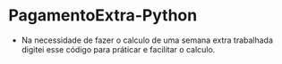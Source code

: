# PagamentoExtra-Python

- Na necessidade de fazer o calculo de uma semana extra trabalhada digitei esse código para práticar e facilitar o calculo.
